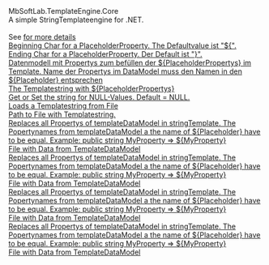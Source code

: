<?xml version="1.0"?>
<doc>
    <assembly>
        <name>MbSoftLab.TemplateEngine.Core</name>
    </assembly>
    <members>
        <member name="T:MbSoftLab.TemplateEngine.Core.TemplateEngine">
            <summary>
            A simple StringTemplateengine for .NET. <br></br>
            See <a href="https://github.com/mbsoftlab/MbSoftLab.TemplateEngine.Core/blob/master/README.md"/> for more details
            </summary>
        </member>
        <member name="P:MbSoftLab.TemplateEngine.Core.TemplateEngine`1.OpeningDelimiter">
            <summary>
            Beginning Char for a PlaceholderProperty. The Defaultvalue ist "${".
            </summary>
        </member>
        <member name="P:MbSoftLab.TemplateEngine.Core.TemplateEngine`1.CloseingDelimiter">
            <summary>
            Ending Char for a PlaceholderProperty. Der Default ist "}".
            </summary>
        </member>
        <member name="P:MbSoftLab.TemplateEngine.Core.TemplateEngine`1.TemplateDataModel">
            <summary>
            Datenmodell mit Propertys zum befüllen der ${PlaceholderPropertys} im Template. Name der Propertys im DataModel muss den Namen in den ${Placeholder} entsprechen
            </summary>
        </member>
        <member name="P:MbSoftLab.TemplateEngine.Core.TemplateEngine`1.TemplateString">
            <summary>
            The Templatestring with ${PlaceholderPropertys}
            </summary>
        </member>
        <member name="P:MbSoftLab.TemplateEngine.Core.TemplateEngine`1.NullStringValue">
            <summary>
            Get or Set the string for NULL-Values. Default = NULL. 
            </summary>
        </member>
        <member name="M:MbSoftLab.TemplateEngine.Core.TemplateEngine`1.LoadTemplateFromFile(System.String)">
            <summary>
            Loads a Templatestring from File
            </summary>
            <param name="path">Path to File with Templatestring.</param>
        </member>
        <member name="M:MbSoftLab.TemplateEngine.Core.TemplateEngine`1.CreateStringFromTemplate(System.String)">
            <summary>
            Replaces all Propertys of templateDataModel in stringTemplate. The Popertynames from templateDataModel a the name of ${Placeholder} have to be equal. 
            Example: public string MyProperty  => ${MyProperty}
            </summary>
            <returns>File with Data from TemplateDataModel </returns>
        </member>
        <member name="M:MbSoftLab.TemplateEngine.Core.TemplateEngine`1.CreateStringFromTemplate(`0,System.String)">
            <summary>
            Replaces all Propertys of templateDataModel in stringTemplate. The Popertynames from templateDataModel a the name of ${Placeholder} have to be equal. 
            Example: public string MyProperty  => ${MyProperty}
            </summary>
            <returns>File with Data from TemplateDataModel </returns>
        </member>
        <member name="M:MbSoftLab.TemplateEngine.Core.TemplateEngine`1.CreateStringFromTemplate(`0)">
            <summary>
            Replaces all Propertys of templateDataModel in stringTemplate. The Popertynames from templateDataModel a the name of ${Placeholder} have to be equal. 
            Example: public string MyProperty  => ${MyProperty}
            </summary>
            <returns>File with Data from TemplateDataModel </returns>
        </member>
        <member name="M:MbSoftLab.TemplateEngine.Core.TemplateEngine`1.CreateStringFromTemplate">
            <summary>
            Replaces all Propertys of templateDataModel in stringTemplate. The Popertynames from templateDataModel a the name of ${Placeholder} have to be equal. 
            Example: public string MyProperty  => ${MyProperty}
            </summary>
            <returns>File with Data from TemplateDataModel </returns>
        </member>
    </members>
</doc>
